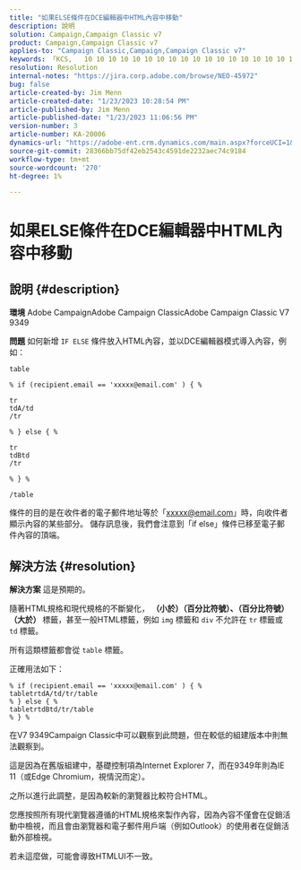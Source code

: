 ```yaml
---
title: "如果ELSE條件在DCE編輯器中HTML內容中移動"
description: 說明
solution: Campaign,Campaign Classic v7
product: Campaign,Campaign Classic v7
applies-to: "Campaign Classic,Campaign,Campaign Classic v7"
keywords: 「KCS, ​ ​ 10 10 10 10 10 10 10 10 10 10 10 10 10 10 10 10 10 10 10 10 10 10 10 11 10 10 10 10 1 1 1 1 10 1 1 1 1 1 1 1 1 1 1 1 1 1 1 1 1 1 1 1 1 1 1 1 1 10 10 1 1 1 1 1 1 1 1 1 1 1 1 1 1 1 1 1 1 1 1 1 10 1 1 1 1 1 1 1 1 11 1 11 1 1 10 1 1 11 1 1 11
resolution: Resolution
internal-notes: "https://jira.corp.adobe.com/browse/NEO-45972"
bug: false
article-created-by: Jim Menn
article-created-date: "1/23/2023 10:28:54 PM"
article-published-by: Jim Menn
article-published-date: "1/23/2023 11:06:56 PM"
version-number: 3
article-number: KA-20006
dynamics-url: "https://adobe-ent.crm.dynamics.com/main.aspx?forceUCI=1&pagetype=entityrecord&etn=knowledgearticle&id=f0c0c54b-6d9b-ed11-aad1-6045bd006e5a"
source-git-commit: 28366bb75df42eb2543c4591de2232aec74c9184
workflow-type: tm+mt
source-wordcount: '270'
ht-degree: 1%

---
```


# 如果ELSE條件在DCE編輯器中HTML內容中移動

## 說明 {#description}


<b>環境</b>
Adobe CampaignAdobe Campaign ClassicAdobe Campaign Classic V7 9349

<b>問題</b>
如何新增 `IF ELSE` 條件放入HTML內容，並以DCE編輯器模式導入內容，例如：


```
table

% if (recipient.email == 'xxxxx@email.com' ) { %

tr
tdA/td
/tr

% } else { %

tr
tdBtd
/tr

% } %

/table
```


條件的目的是在收件者的電子郵件地址等於「xxxxx@email.com」時，向收件者顯示內容的某些部分。 儲存訊息後，我們會注意到「if else」條件已移至電子郵件內容的頂端。


## 解決方法 {#resolution}


<b>解決方案</b>
這是預期的。

隨著HTML規格和現代規格的不斷變化， <b>（小於）（百分比符號）、（百分比符號）（大於） </b>標籤，甚至一般HTML標籤，例如 `img` 標籤和 `div` 不允許在 `tr` 標籤或 `td` 標籤。

所有這類標籤都會從 `table` 標籤。

正確用法如下：


```
% if (recipient.email == 'xxxxx@email.com' ) { %
tabletrtdA/td/tr/table
% } else { %
tabletrtdBtd/tr/table
% } %
```


在V7 9349Campaign Classic中可以觀察到此問題，但在較低的組建版本中則無法觀察到。

這是因為在舊版組建中，基礎控制項為Internet Explorer 7，而在9349年則為IE 11（或Edge Chromium，視情況而定）。

之所以進行此調整，是因為較新的瀏覽器比較符合HTML。

您應按照所有現代瀏覽器遵循的HTML規格來製作內容，因為內容不僅會在促銷活動中檢視，而且會由瀏覽器和電子郵件用戶端（例如Outlook）的使用者在促銷活動外部檢視。

若未這麼做，可能會導致HTMLUI不一致。
